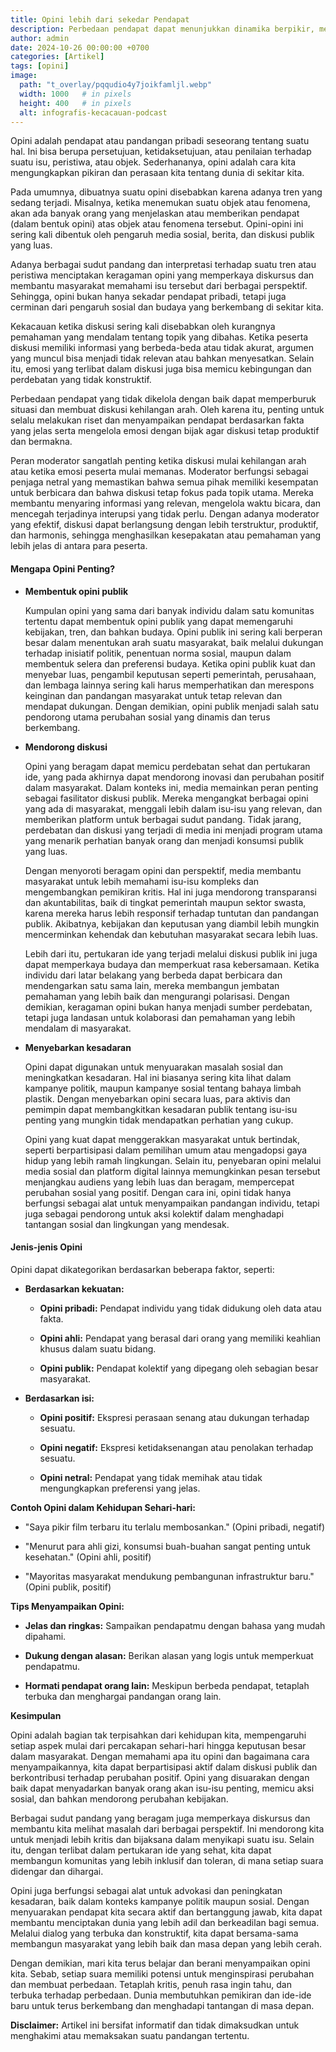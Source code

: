```yaml
---
title: Opini lebih dari sekedar Pendapat
description: Perbedaan pendapat dapat menunjukkan dinamika berpikir, mendorong pengembangan ilmu pengetahuan, dan merupakan rahmat yang harus disyukuri.
author: admin
date: 2024-10-26 00:00:00 +0700
categories: [Artikel]
tags: [opini]
image:
  path: "t_overlay/pqqudio4y7joikfamljl.webp"
  width: 1000   # in pixels
  height: 400   # in pixels
  alt: infografis-kecacauan-podcast
---
```


Opini adalah pendapat atau pandangan pribadi seseorang tentang suatu hal. Ini bisa berupa persetujuan, ketidaksetujuan, atau penilaian terhadap suatu isu, peristiwa, atau objek. Sederhananya, opini adalah cara kita mengungkapkan pikiran dan perasaan kita tentang dunia di sekitar kita.

Pada umumnya, dibuatnya suatu opini disebabkan karena adanya tren yang sedang terjadi. Misalnya, ketika menemukan suatu objek atau fenomena, akan ada banyak orang yang menjelaskan atau memberikan pendapat (dalam bentuk opini) atas objek atau fenomena tersebut. Opini-opini ini sering kali dibentuk oleh pengaruh media sosial, berita, dan diskusi publik yang luas. 

Adanya berbagai sudut pandang dan interpretasi terhadap suatu tren atau peristiwa menciptakan keragaman opini yang memperkaya diskursus dan membantu masyarakat memahami isu tersebut dari berbagai perspektif. Sehingga, opini bukan hanya sekadar pendapat pribadi, tetapi juga cerminan dari pengaruh sosial dan budaya yang berkembang di sekitar kita.

Kekacauan ketika diskusi sering kali disebabkan oleh kurangnya pemahaman yang mendalam tentang topik yang dibahas. Ketika peserta diskusi memiliki informasi yang berbeda-beda atau tidak akurat, argumen yang muncul bisa menjadi tidak relevan atau bahkan menyesatkan. Selain itu, emosi yang terlibat dalam diskusi juga bisa memicu kebingungan dan perdebatan yang tidak konstruktif. 

Perbedaan pendapat yang tidak dikelola dengan baik dapat memperburuk situasi dan membuat diskusi kehilangan arah. Oleh karena itu, penting untuk selalu melakukan riset dan menyampaikan pendapat berdasarkan fakta yang jelas serta mengelola emosi dengan bijak agar diskusi tetap produktif dan bermakna.

Peran moderator sangatlah penting ketika diskusi mulai kehilangan arah atau ketika emosi peserta mulai memanas. Moderator berfungsi sebagai penjaga netral yang memastikan bahwa semua pihak memiliki kesempatan untuk berbicara dan bahwa diskusi tetap fokus pada topik utama. Mereka membantu menyaring informasi yang relevan, mengelola waktu bicara, dan mencegah terjadinya interupsi yang tidak perlu. Dengan adanya moderator yang efektif, diskusi dapat berlangsung dengan lebih terstruktur, produktif, dan harmonis, sehingga menghasilkan kesepakatan atau pemahaman yang lebih jelas di antara para peserta.

#### **Mengapa Opini Penting?**

- **Membentuk opini publik** 
  
  Kumpulan opini yang sama dari banyak individu dalam satu komunitas tertentu dapat membentuk opini publik yang dapat memengaruhi kebijakan, tren, dan bahkan budaya. Opini publik ini sering kali berperan besar dalam menentukan arah suatu masyarakat, baik melalui dukungan terhadap inisiatif politik, penentuan norma sosial, maupun dalam membentuk selera dan preferensi budaya. Ketika opini publik kuat dan menyebar luas, pengambil keputusan seperti pemerintah, perusahaan, dan lembaga lainnya sering kali harus memperhatikan dan merespons keinginan dan pandangan masyarakat untuk tetap relevan dan mendapat dukungan. Dengan demikian, opini publik menjadi salah satu pendorong utama perubahan sosial yang dinamis dan terus berkembang.

- **Mendorong diskusi** 
  
  Opini yang beragam dapat memicu perdebatan sehat dan pertukaran ide, yang pada akhirnya dapat mendorong inovasi dan perubahan positif dalam masyarakat. Dalam konteks ini, media memainkan peran penting sebagai fasilitator diskusi publik. Mereka mengangkat berbagai opini yang ada di masyarakat, menggali lebih dalam isu-isu yang relevan, dan memberikan platform untuk berbagai sudut pandang. Tidak jarang, perdebatan dan diskusi yang terjadi di media ini menjadi program utama yang menarik perhatian banyak orang dan menjadi konsumsi publik yang luas.

  Dengan menyoroti beragam opini dan perspektif, media membantu masyarakat untuk lebih memahami isu-isu kompleks dan mengembangkan pemikiran kritis. Hal ini juga mendorong transparansi dan akuntabilitas, baik di tingkat pemerintah maupun sektor swasta, karena mereka harus lebih responsif terhadap tuntutan dan pandangan publik. Akibatnya, kebijakan dan keputusan yang diambil lebih mungkin mencerminkan kehendak dan kebutuhan masyarakat secara lebih luas.

  Lebih dari itu, pertukaran ide yang terjadi melalui diskusi publik ini juga dapat memperkaya budaya dan memperkuat rasa kebersamaan. Ketika individu dari latar belakang yang berbeda dapat berbicara dan mendengarkan satu sama lain, mereka membangun jembatan pemahaman yang lebih baik dan mengurangi polarisasi. Dengan demikian, keragaman opini bukan hanya menjadi sumber perdebatan, tetapi juga landasan untuk kolaborasi dan pemahaman yang lebih mendalam di masyarakat. 

- **Menyebarkan kesadaran** 

  Opini dapat digunakan untuk menyuarakan masalah sosial dan meningkatkan kesadaran. Hal ini biasanya sering kita lihat dalam kampanye politik, maupun kampanye sosial tentang bahaya limbah plastik. Dengan menyebarkan opini secara luas, para aktivis dan pemimpin dapat membangkitkan kesadaran publik tentang isu-isu penting yang mungkin tidak mendapatkan perhatian yang cukup. 

  Opini yang kuat dapat menggerakkan masyarakat untuk bertindak, seperti berpartisipasi dalam pemilihan umum atau mengadopsi gaya hidup yang lebih ramah lingkungan. Selain itu, penyebaran opini melalui media sosial dan platform digital lainnya memungkinkan pesan tersebut menjangkau audiens yang lebih luas dan beragam, mempercepat perubahan sosial yang positif. Dengan cara ini, opini tidak hanya berfungsi sebagai alat untuk menyampaikan pandangan individu, tetapi juga sebagai pendorong untuk aksi kolektif dalam menghadapi tantangan sosial dan lingkungan yang mendesak.


#### **Jenis-jenis Opini**

Opini dapat dikategorikan berdasarkan beberapa faktor, seperti:

* **Berdasarkan kekuatan:**

    * **Opini pribadi:** Pendapat individu yang tidak didukung oleh data atau fakta.

    * **Opini ahli:** Pendapat yang berasal dari orang yang memiliki keahlian khusus dalam suatu bidang.

    * **Opini publik:** Pendapat kolektif yang dipegang oleh sebagian besar masyarakat.

* **Berdasarkan isi:**
    * **Opini positif:** Ekspresi perasaan senang atau dukungan terhadap sesuatu.

    * **Opini negatif:** Ekspresi ketidaksenangan atau penolakan terhadap sesuatu.

    * **Opini netral:** Pendapat yang tidak memihak atau tidak mengungkapkan preferensi yang jelas.

**Contoh Opini dalam Kehidupan Sehari-hari:**

* "Saya pikir film terbaru itu terlalu membosankan." (Opini pribadi, negatif)

* "Menurut para ahli gizi, konsumsi buah-buahan sangat penting untuk kesehatan." (Opini ahli, positif)

* "Mayoritas masyarakat mendukung pembangunan infrastruktur baru." (Opini publik, positif)


**Tips Menyampaikan Opini:**

* **Jelas dan ringkas:** Sampaikan pendapatmu dengan bahasa yang mudah dipahami.

* **Dukung dengan alasan:** Berikan alasan yang logis untuk memperkuat pendapatmu.

* **Hormati pendapat orang lain:** Meskipun berbeda pendapat, tetaplah terbuka dan menghargai pandangan orang lain.

**Kesimpulan**

Opini adalah bagian tak terpisahkan dari kehidupan kita, mempengaruhi setiap aspek mulai dari percakapan sehari-hari hingga keputusan besar dalam masyarakat. Dengan memahami apa itu opini dan bagaimana cara menyampaikannya, kita dapat berpartisipasi aktif dalam diskusi publik dan berkontribusi terhadap perubahan positif. Opini yang disuarakan dengan baik dapat menyadarkan banyak orang akan isu-isu penting, memicu aksi sosial, dan bahkan mendorong perubahan kebijakan.

Berbagai sudut pandang yang beragam juga memperkaya diskursus dan membantu kita melihat masalah dari berbagai perspektif. Ini mendorong kita untuk menjadi lebih kritis dan bijaksana dalam menyikapi suatu isu. Selain itu, dengan terlibat dalam pertukaran ide yang sehat, kita dapat membangun komunitas yang lebih inklusif dan toleran, di mana setiap suara didengar dan dihargai.

Opini juga berfungsi sebagai alat untuk advokasi dan peningkatan kesadaran, baik dalam konteks kampanye politik maupun sosial. Dengan menyuarakan pendapat kita secara aktif dan bertanggung jawab, kita dapat membantu menciptakan dunia yang lebih adil dan berkeadilan bagi semua. Melalui dialog yang terbuka dan konstruktif, kita dapat bersama-sama membangun masyarakat yang lebih baik dan masa depan yang lebih cerah.

Dengan demikian, mari kita terus belajar dan berani menyampaikan opini kita. Sebab, setiap suara memiliki potensi untuk menginspirasi perubahan dan membuat perbedaan. Tetaplah kritis, penuh rasa ingin tahu, dan terbuka terhadap perbedaan. Dunia membutuhkan pemikiran dan ide-ide baru untuk terus berkembang dan menghadapi tantangan di masa depan.

**Disclaimer:** Artikel ini bersifat informatif dan tidak dimaksudkan untuk menghakimi atau memaksakan suatu pandangan tertentu.
